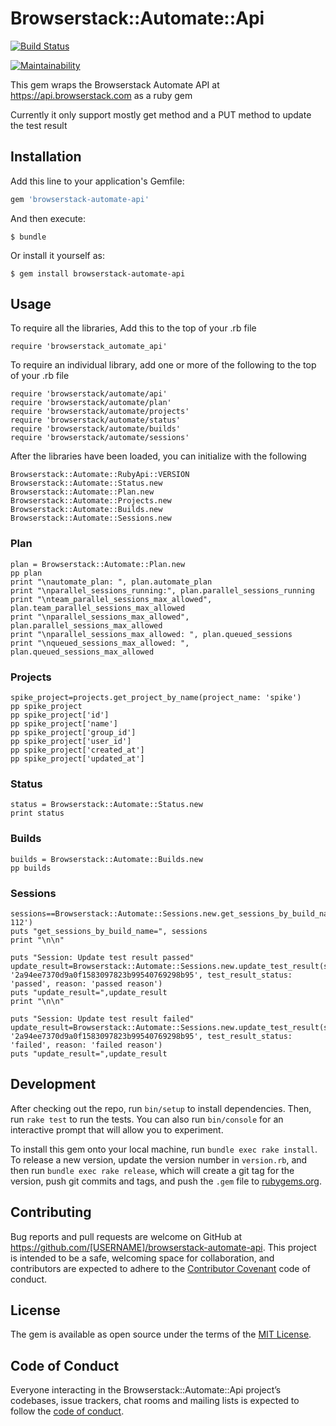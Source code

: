 # Browserstack::Automate::Api

[![Build Status](https://travis-ci.org/tchia04/browserstack-automate-api.svg?branch=master)](https://travis-ci.org/tchia04/browserstack-automate-api)

[![Maintainability](https://api.codeclimate.com/v1/badges/afcdb7ef887f4d898ff1/maintainability)](https://codeclimate.com/github/tchia04/browserstack-automate-api/maintainability)

This gem wraps the Browserstack Automate API at https://api.browserstack.com as a ruby gem

Currently it only support mostly get method and a PUT method to update the test result

## Installation

Add this line to your application's Gemfile:

```ruby
gem 'browserstack-automate-api'
```

And then execute:

    $ bundle

Or install it yourself as:

    $ gem install browserstack-automate-api

## Usage

To require all the libraries,  Add this to the top of your .rb file
```
require 'browserstack_automate_api'
```

To require an individual library, add one or more of the following to the top of your .rb file
```
require 'browserstack/automate/api'
require 'browserstack/automate/plan'
require 'browserstack/automate/projects'
require 'browserstack/automate/status'
require 'browserstack/automate/builds'
require 'browserstack/automate/sessions'
```

After the libraries have been loaded, you can initialize with the following
```
Browserstack::Automate::RubyApi::VERSION
Browserstack::Automate::Status.new
Browserstack::Automate::Plan.new
Browserstack::Automate::Projects.new
Browserstack::Automate::Builds.new
Browserstack::Automate::Sessions.new
```

### Plan
```
plan = Browserstack::Automate::Plan.new
pp plan
print "\nautomate_plan: ", plan.automate_plan
print "\nparallel_sessions_running:", plan.parallel_sessions_running
print "\nteam_parallel_sessions_max_allowed", plan.team_parallel_sessions_max_allowed
print "\nparallel_sessions_max_allowed", plan.parallel_sessions_max_allowed
print "\nparallel_sessions_max_allowed: ", plan.queued_sessions
print "\nqueued_sessions_max_allowed: ", plan.queued_sessions_max_allowed
```

### Projects
```
spike_project=projects.get_project_by_name(project_name: 'spike')
pp spike_project
pp spike_project['id']
pp spike_project['name']
pp spike_project['group_id']
pp spike_project['user_id']
pp spike_project['created_at']
pp spike_project['updated_at']
```

### Status
```
status = Browserstack::Automate::Status.new
print status
```

### Builds
```
builds = Browserstack::Automate::Builds.new
pp builds
```

### Sessions
```
sessions==Browserstack::Automate::Sessions.new.get_sessions_by_build_name('browserstack_login_desktop-112')
puts "get_sessions_by_build_name=", sessions
print "\n\n"

puts "Session: Update test result passed"
update_result=Browserstack::Automate::Sessions.new.update_test_result(session_id: '2a94ee7370d9a0f1583097823b99540769298b95', test_result_status: 'passed', reason: 'passed reason')
puts "update_result=",update_result
print "\n\n"

puts "Session: Update test result failed"
update_result=Browserstack::Automate::Sessions.new.update_test_result(session_id: '2a94ee7370d9a0f1583097823b99540769298b95', test_result_status: 'failed', reason: 'failed reason')
puts "update_result=",update_result
```

## Development

After checking out the repo, run `bin/setup` to install dependencies. Then, run `rake test` to run the tests. You can also run `bin/console` for an interactive prompt that will allow you to experiment.

To install this gem onto your local machine, run `bundle exec rake install`. To release a new version, update the version number in `version.rb`, and then run `bundle exec rake release`, which will create a git tag for the version, push git commits and tags, and push the `.gem` file to [rubygems.org](https://rubygems.org).

## Contributing

Bug reports and pull requests are welcome on GitHub at https://github.com/[USERNAME]/browserstack-automate-api. This project is intended to be a safe, welcoming space for collaboration, and contributors are expected to adhere to the [Contributor Covenant](http://contributor-covenant.org) code of conduct.

## License

The gem is available as open source under the terms of the [MIT License](https://opensource.org/licenses/MIT).

## Code of Conduct

Everyone interacting in the Browserstack::Automate::Api project’s codebases, issue trackers, chat rooms and mailing lists is expected to follow the [code of conduct](https://github.com/[USERNAME]/browserstack-automate-api/blob/master/CODE_OF_CONDUCT.md).
